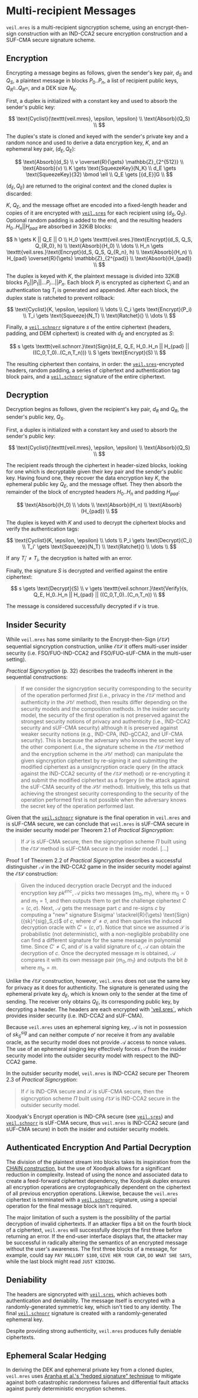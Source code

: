 # Multi-recipient Messages

`veil.mres` is a multi-recipient signcryption scheme, using an encrypt-then-sign construction with an IND-CCA2 secure
encryption construction and a SUF-CMA secure signature scheme.

## Encryption

Encrypting a message begins as follows, given the sender's key pair, $d_S$ and $Q_S$, a plaintext message in blocks
$P_0..P_n$, a list of recipient public keys, $Q_{R^0}..Q_{R^m}$, and a DEK size $N_{K}$. 

First, a duplex is initialized with a constant key and used to absorb the sender's public key:

$$
\text{Cyclist}(\texttt{veil.mres}, \epsilon, \epsilon) \\
\text{Absorb}(Q_S) \\
$$

The duplex's state is cloned and keyed with the sender's private key and a random nonce and used to derive a data
encryption key, $K$, and an ephemeral key pair, $(d_E, Q_E)$:

$$
\text{Absorb}(d_S) \\
v \overset{R}{\gets} \mathbb{Z}_{2^{512}} \\
\text{Absorb}(v) \\
K \gets \text{SqueezeKey}(N_K) \\
d_E \gets \text{SqueezeKey}(32) \bmod \ell \\
Q_E \gets [{d_E}]G \\
$$

$(d_E,Q_E)$ are returned to the original context and the cloned duplex is discarded:

$K$, $Q_E$, and the message offset are encoded into a fixed-length header and copies of it are encrypted with
[`veil.sres`](sres.md) for each recipient using $(d_S, Q_S)$. Optional random padding is added to the end, and the
resulting headers $H_0..H_n||H_{pad}$ are absorbed in 32KiB blocks:

$$
h \gets K || Q_E || O \\
H_0 \gets \texttt{veil.sres.}\text{Encrypt}(d_S, Q_S, Q_{R_0}, h) \\
\text{Absorb}(H_0) \\
\dots \\
H_n \gets \texttt{veil.sres.}\text{Encrypt}(d_S, Q_S, Q_{R_n}, h) \\
\text{Absorb}(H_n) \\
H_{pad} \overset{R}{\gets} \mathbb{Z}_{2^{pad}} \\
\text{Absorb}(H_{pad}) \\
$$

The duplex is keyed with $K$, the plaintext message is divided into 32KiB blocks
$P_0 || P_1 || \dots P_i \dots || P_n$. Each block $P_i$ is encrypted as ciphertext $C_i$ and an authentication tag 
$T_i$ is generated and appended. After each block, the duplex state is ratcheted to prevent rollback:

$$
\text{Cyclist}(K, \epsilon, \epsilon) \\
\dots \\
C_i \gets \text{Encrypt}(P_i) \\
T_i \gets \text{Squeeze}(N_T) \\
\text{Ratchet}() \\
\dots \\
$$

Finally, a [`veil.schnorr`](schnorr.md) signature $s$ of the entire ciphertext (headers, padding, and DEM ciphertext) is
created with $d_E$ and encrypted as $S$:

$$
s \gets \texttt{veil.schnorr.}\text{Sign}(d_E, Q_E, H_0..H_n || H_{pad} || ((C_0,T_0)..(C_n,T_n))) \\
S \gets \text{Encrypt}(S) \\
$$

The resulting ciphertext then contains, in order: the [`veil.sres`](sres.md)-encrypted headers, random padding,
a series of ciphertext and authentication tag block pairs, and a [`veil.schnorr`](schnorr.md) signature of the entire
ciphertext.

## Decryption

Decryption begins as follows, given the recipient's key pair, $d_R$ and $Q_R$, the sender's public key, $Q_S$.

First, a duplex is initialized with a constant key and used to absorb the sender's public key:

$$
\text{Cyclist}(\texttt{veil.mres}, \epsilon, \epsilon) \\
\text{Absorb}(Q_S) \\
$$

The recipient reads through the ciphertext in header-sized blocks, looking for one which is decryptable given their key
pair and the sender's public key. Having found one, they recover the data encryption key $K$, the ephemeral public key
$Q_E$, and the message offset. They then absorb the remainder of the block of encrypted headers $H_0..H_n$ and padding
$H_{pad}$:

$$
\text{Absorb}(H_0) \\
\dots \\
\text{Absorb}(H_n) \\
\text{Absorb}(H_{pad}) \\
$$

The duplex is keyed with $K$ and used to decrypt the ciphertext blocks and verify the authentication tags:

$$
\text{Cyclist}(K, \epsilon, \epsilon) \\
\dots \\
P_i \gets \text{Decrypt}(C_i) \\
T_i' \gets \text{Squeeze}(N_T) \\
\text{Ratchet}() \\
\dots \\
$$

If any $T_i' \not = T_i$, the decryption is halted with an error.

Finally, the signature $S$ is decrypted and verified against the entire ciphertext:

$$
s \gets \text{Decrypt}(S) \\
v \gets \texttt{veil.schnorr.}\text{Verify}(s, Q_E, H_0..H_n || H_{pad} || ((C_0,T_0)..(C_n,T_n)) \\
$$

The message is considered successfully decrypted if $v$ is true.

## Insider Security

While `veil.mres` has some similarity to the Encrypt-then-Sign ($\mathcal{E}t\mathcal{S}$) sequential signcryption 
construction, unlike $\mathcal{E}t\mathcal{S}$ it offers multi-user insider security (i.e. FSO/FUO-IND-CCA2 and 
FSO/FUO-sUF-CMA in the multi-user setting).

_Practical Signcryption_ (p. 32) describes the tradeoffs inherent in the sequential constructions:

> If we consider the signcryption security corresponding to the security of the operation performed _first_ (i.e., 
> privacy in the $\mathcal{E}t\mathcal{S}$ method and authenticity in the $\mathcal{S}t\mathcal{E}$ method), then 
> results differ depending on the security models and the composition methods. In the insider security model, the 
> security of the first operation is not preserved against the strongest security notions of privacy and authenticity 
> (i.e., IND-CCA2 security and sUF-CMA security) although it is preserved against weaker security notions (e.g., 
> IND-CPA, IND-gCCA2, and UF-CMA security). This is because the adversary who knows the secret key of the other
> component (i.e., the signature scheme in the $\mathcal{E}t\mathcal{S}$ method and the encryption scheme in the 
> $\mathcal{S}t\mathcal{E}$ method) can manipulate the given signcryption ciphertext by re-signing it and submitting the
> modified ciphertext as a unsigncryption oracle query (in the attack against the IND-CCA2 security of the 
> $\mathcal{E}t\mathcal{S}$ method) or re-encrypting it and submit the modified ciphertext as a forgery (in the attack
> against the sUF-CMA security of the $\mathcal{S}t\mathcal{E}$ method). Intuitively, this tells us that achieving the
> strongest security corresponding to the security of the operation performed first is not possible when the adversary
> knows the secret key of the operation performed last.

Given that the [`veil.schnorr`](schnorr.md) signature is the final operation in `veil.mres` and is sUF-CMA secure, we
can conclude that `veil.mres` is sUF-CMA secure in the insider security model per Theorem 2.1 of
_Practical Signcryption_:

> If $\mathcal{S}$ is sUF-CMA secure, then the signcryption scheme $\Pi$ built using the $\mathcal{E}t\mathcal{S}$
> method is sUF-CMA secure in the insider model. \[…\]

Proof 1 of Theorem 2.2 of _Practical Signcryption_ describes a successful distinguisher $\mathcal{A}$ in the IND-CCA2
game in the insider security model against the $\mathcal{E}t\mathcal{S}$ construction:

> Given the induced decryption oracle $\text{Decrypt}$ and the induced encryption key ${pk}^{enc}$, $\mathcal{A}$ picks
> two messages $(m_0,m_1)$, where $m_0 = 0$ and $m_1 = 1$, and then outputs them to get the challenge ciphertext
> $C = (c, σ )$. Next, $\mathcal{A}$ gets the message part $c$ and re-signs $c$ by computing a "new" signature
> $\sigma' \stackrel{R}{\gets} \text{Sign}({sk}^{sig}_S,c)$ of $c$, where $\sigma' \not = \sigma$, and then queries the
> induced decryption oracle with $C' = (c,\sigma')$. Notice that since we assumed $\mathcal{S}$ is probabilistic (not
> deterministic), with a non-negligible probability one can find a different signature for the same message in
> polynomial time. Since $C' \not = C$, and $\sigma'$ is a valid signature of $c$, $\mathcal{A}$ can obtain the
> decryption of $c$. Once the decrypted message $m$ is obtained, $\mathcal{A}$ compares it with its own message pair
> $(m_0,m_1)$ and outputs the bit $b$ where $m_b = m$.

Unlike the $\mathcal{E}t\mathcal{S}$ construction, however, `veil.mres` does not use the same key for privacy as it does
for authenticity. The signature is generated using the ephemeral private key $d_E$, which is known only to the sender at
the time of sending. The receiver only obtains $Q_E$, its corresponding public key, by decrypting a header. The headers
are each encrypted with ['veil.sres`](sres.md), which provides insider security (i.e. IND-CCA2 and sUF-CMA).

Because `veil.mres` uses an ephemeral signing key, $\mathcal{A}$ is not in possession of ${sk}^{sig}_S$ and can neither
compute $\sigma'$ nor receive it from any available oracle, as the security model does not provide $\mathcal{A}$ access
to nonce values. The use of an ephemeral singing key effectively forces $\mathcal{A}$ from the insider security model
into the outsider security model with respect to the IND-CCA2 game.

In the outsider security model, `veil.mres` is IND-CCA2 secure per Theorem 2.3 of _Practical Signcryption_:

> If $\mathcal{E}$ is IND-CPA secure and $\mathcal{S}$ is sUF-CMA secure, then the signcryption scheme $\Pi$ built using
> $\mathcal{E}t\mathcal{S}$ is IND-CCA2 secure in the outsider security model.

Xoodyak's $\text{Encrypt}$ operation is IND-CPA secure (see [`veil.sres`](sres.md)) and [`veil.schnorr`](schnorr.md) is
sUF-CMA secure, thus `veil.mres` is IND-CCA2 secure (and sUF-CMA secure) in both the insider and outsider security
models.

## Authenticated Encryption And Partial Decryption

The division of the plaintext stream into blocks takes its inspiration from the [CHAIN construction][oae2], but the
use of Xoodyak allows for a significant reduction in complexity. Instead of using the nonce and associated data to
create a feed-forward ciphertext dependency, the Xoodyak duplex ensures all encryption operations are cryptographically
dependent on the ciphertext of all previous encryption operations. Likewise, because the `veil.mres` ciphertext is
terminated with a [`veil.schnorr`](schnorr.md) signature, using a special operation for the final message block isn't
required.

The major limitation of such a system is the possibility of the partial decryption of invalid ciphertexts. If an
attacker flips a bit on the fourth block of a ciphertext, `veil.mres` will successfully decrypt the first three before
returning an error. If the end-user interface displays that, the attacker may be successful in radically altering the
semantics of an encrypted message without the user's awareness. The first three blocks of a message, for example, could
say `PAY MALLORY $100`, `GIVE HER YOUR CAR`, `DO WHAT SHE SAYS`, while the last block might read `JUST KIDDING`.

## Deniability

The headers are signcrypted with [`veil.sres`](sres.md), which achieves both authentication and deniability. The message
itself is encrypted with a randomly-generated symmetric key, which isn't tied to any identity. The final
[`veil.schnorr`](schnorr.md) signature is created with a randomly-generated ephemeral key.

Despite providing strong authenticity, `veil.mres` produces fully deniable ciphertexts.

## Ephemeral Scalar Hedging

In deriving the DEK and ephemeral private key from a cloned duplex, `veil.mres`
uses [Aranha et al.'s "hedged signature" technique][hedge] to mitigate against both catastrophic randomness failures and
differential fault attacks against purely deterministic encryption schemes.

[hedge]: https://eprint.iacr.org/2019/956.pdf

[oae2]: https://eprint.iacr.org/2015/189.pdf